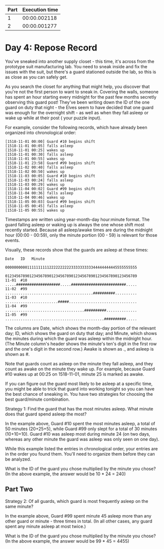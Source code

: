 | Part | Execution time |
| --- | --- |
| 1 | 00:00.002118 |
| 2 | 00:00.001277 |

# Day 4: Repose Record

You've sneaked into another supply closet - this time, it's across from the prototype suit manufacturing lab. You need
to sneak inside and fix the issues with the suit, but there's a guard stationed outside the lab, so this is as close as
you can safely get.

As you search the closet for anything that might help, you discover that you're not the first person to want to sneak
in. Covering the walls, someone has spent an hour starting every midnight for the past few months secretly observing
this guard post! They've been writing down the ID of the one guard on duty that night - the Elves seem to have decided
that one guard was enough for the overnight shift - as well as when they fall asleep or wake up while at their post (
your puzzle input).

For example, consider the following records, which have already been organized into chronological order:

```
[1518-11-01 00:00] Guard #10 begins shift
[1518-11-01 00:05] falls asleep
[1518-11-01 00:25] wakes up
[1518-11-01 00:30] falls asleep
[1518-11-01 00:55] wakes up
[1518-11-01 23:58] Guard #99 begins shift
[1518-11-02 00:40] falls asleep
[1518-11-02 00:50] wakes up
[1518-11-03 00:05] Guard #10 begins shift
[1518-11-03 00:24] falls asleep
[1518-11-03 00:29] wakes up
[1518-11-04 00:02] Guard #99 begins shift
[1518-11-04 00:36] falls asleep
[1518-11-04 00:46] wakes up
[1518-11-05 00:03] Guard #99 begins shift
[1518-11-05 00:45] falls asleep
[1518-11-05 00:55] wakes up
```

Timestamps are written using year-month-day hour:minute format. The guard falling asleep or waking up is always the one
whose shift most recently started. Because all asleep/awake times are during the midnight hour (00:00 - 00:59), only the
minute portion (00 - 59) is relevant for those events.

Visually, these records show that the guards are asleep at these times:

```
Date   ID   Minute
            000000000011111111112222222222333333333344444444445555555555
            012345678901234567890123456789012345678901234567890123456789
11-01  #10  .....####################.....#########################.....
11-02  #99  ........................................##########..........
11-03  #10  ........................#####...............................
11-04  #99  ....................................##########..............
11-05  #99  .............................................##########.....
```

The columns are Date, which shows the month-day portion of the relevant day; ID, which shows the guard on duty that day;
and Minute, which shows the minutes during which the guard was asleep within the midnight hour. (The Minute column's
header shows the minute's ten's digit in the first row and the one's digit in the second row.) Awake is shown as ., and
asleep is shown as #.

Note that guards count as asleep on the minute they fall asleep, and they count as awake on the minute they wake up. For
example, because Guard #10 wakes up at 00:25 on 1518-11-01, minute 25 is marked as awake.

If you can figure out the guard most likely to be asleep at a specific time, you might be able to trick that guard into
working tonight so you can have the best chance of sneaking in. You have two strategies for choosing the best
guard/minute combination.

Strategy 1: Find the guard that has the most minutes asleep. What minute does that guard spend asleep the most?

In the example above, Guard #10 spent the most minutes asleep, a total of 50 minutes (20+25+5), while Guard #99 only
slept for a total of 30 minutes (10+10+10). Guard #10 was asleep most during minute 24 (on two days, whereas any other
minute the guard was asleep was only seen on one day).

While this example listed the entries in chronological order, your entries are in the order you found them. You'll need
to organize them before they can be analyzed.

What is the ID of the guard you chose multiplied by the minute you chose?
(In the above example, the answer would be 10 * 24 = 240)

## Part Two

Strategy 2: Of all guards, which guard is most frequently asleep on the same minute?

In the example above, Guard #99 spent minute 45 asleep more than any other guard or minute - three times in total. (In
all other cases, any guard spent any minute asleep at most twice.)

What is the ID of the guard you chose multiplied by the minute you chose? (In the above example, the answer would 
be 99 * 45 = 4455)
